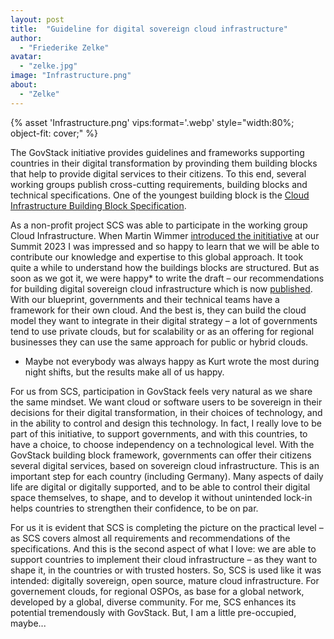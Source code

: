 ```yaml
---
layout: post
title:  "Guideline for digital sovereign cloud infrastructure"
author:
  - "Friederike Zelke"
avatar: 
  - "zelke.jpg"
image: "Infrastructure.png"
about:
  - "Zelke"
---
```

{% asset 'Infrastructure.png' vips:format='.webp' style="width:80%; object-fit: cover;" %}  

The GovStack initiative provides guidelines and frameworks supporting countries in their digital transformation by provinding them building blocks that help to provide digital services to their citizens. To this end, several working groups publish cross-cutting requirements, building blocks and technical specifications. One of the youngest building block is the [Cloud Infrastructure Building Block Specification](https://govstack.gitbook.io/bb-cloud-infrastructure). 

As a non-profit project SCS was able to participate in the working group Cloud Infrastructure. When Martin Wimmer [introduced the inititiative](https://youtu.be/tTfpFwp-zO4) at our Summit 2023 I was impressed and so happy to learn that we will be able to contribute our knowledge and expertise to this global approach. It took quite a while to understand how the buildings blocks are structured. But as soon as we got it, we were happy* to write the draft – our recommendations for building digital sovereign cloud infrastructure which is now [published](https://www.govstack.global/news/unlocking-the-power-of-cloud-infrastructure-govstacks-new-building-block-specifications-for-cloud-infrastructure/). With our blueprint, governments and their technical teams have a framework for their own cloud. And the best is, they can build the cloud model they want to integrate in their digital strategy – a lot of governments tend to use private clouds, but for scalability or as an offering for regional businesses they can use the same approach for public or hybrid clouds. 

* Maybe not everybody was always happy as Kurt wrote the most during night shifts, but the results make all of us happy.

For us from SCS, participation in GovStack feels very natural as we share the same mindset. We want cloud or software users to be sovereign in their decisions for their digital transformation, in their choices of technology, and in the ability to control and design this technology. In fact, I really love to be part of this initiative, to support governments, and with this countries, to have a choice, to choose independency on a technological level. With the GovStack building block framework, governments can offer their citizens several digital services, based on sovereign cloud infrastructure. This is an important step for each country (including Germany). Many aspects of daily life are digital or digitally supported, and to be able to control their digital space themselves, to shape, and to develop it without unintended lock-in helps countries to strengthen their confidence, to be on par.   

For us it is evident that SCS is completing the picture on the practical level – as SCS covers almost all requirements and recommendations of the specifications. And this is the second aspect of what I love: we are able to support countries to implement their cloud infrastructure – as they want to shape it, in the countries or with trusted hosters. So, SCS is used like it was intended: digitally sovereign, open source, mature cloud infrastructure. For governement clouds, for regional OSPOs, as base for a global network, developed by a global, diverse community. For me, SCS enhances its potential tremendously with GovStack. But, I am a little pre-occupied, maybe...       
